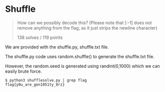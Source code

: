 # Shuffle
>How can we possibly decode this? (Please note that [:-1] does not remove anything from the flag, as it just strips the newline character)
>
>138 solves / 119 points

We are provided with the shuffle.py, shuffle.txt file.

The shuffle.py code uses random.shuffle() to generate the shuffle.txt file.

However, the random.seed is generated using randint(0,1000) which we can easily brute force.

```
$ python3 shufflesolve.py | grep flag
flag{y0u_are_gen1051ty_0rz}
```
